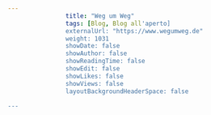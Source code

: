 ---
                title: "Weg um Weg"
                tags: [Blog, Blog all'aperto]
                externalUrl: "https://www.wegumweg.de"
                weight: 1031
                showDate: false
                showAuthor: false
                showReadingTime: false
                showEdit: false
                showLikes: false
                showViews: false
                layoutBackgroundHeaderSpace: false
                ---

